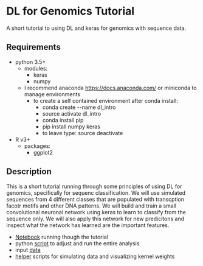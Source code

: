 # DL for Genomics Tutorial
A short tutorial to using DL and keras for genomics with sequence data.

## Requirements
* python 3.5+
  * modules:
    * keras
    * numpy
  * I recommend anaconda https://docs.anaconda.com/ or miniconda to manage environments
    * to create a self contained environment after conda install:
      * conda create --name dl_intro
      * source activate dl_intro
      * conda install pip
      * pip install numpy keras
      * to leave type: source deactivate
* R v3+
  * packages:
    * ggplot2 
   
## Description
This is a short tutorial running through some principles of using DL for genomics, specifically for sequenc classification. We will use simulated sequences from 4 different classes that are populated with transcption facotr motifs and other DNA patterns. We will build and train a small convolutional neuronal network using keras to learn to classify from the sequence only. We will also apply this network for new predicitons and inspect what the network has learned are the important features.

* [Notebook](./dl_for_genomics_tutorial_notebook.md) running though the tutorial
* python [script](./dl_intro.py) to adjust and run the entire analysis
* input [data](./data)
* [helper](./helper) scripts for simulating data and visualizing kernel weights
